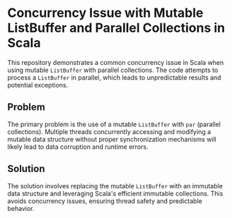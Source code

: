 # Concurrency Issue with Mutable ListBuffer and Parallel Collections in Scala

This repository demonstrates a common concurrency issue in Scala when using mutable `ListBuffer` with parallel collections.  The code attempts to process a `ListBuffer` in parallel, which leads to unpredictable results and potential exceptions.

## Problem

The primary problem is the use of a mutable `ListBuffer` with `par` (parallel collections).  Multiple threads concurrently accessing and modifying a mutable data structure without proper synchronization mechanisms will likely lead to data corruption and runtime errors.

## Solution

The solution involves replacing the mutable `ListBuffer` with an immutable data structure and leveraging Scala's efficient immutable collections.  This avoids concurrency issues, ensuring thread safety and predictable behavior.
